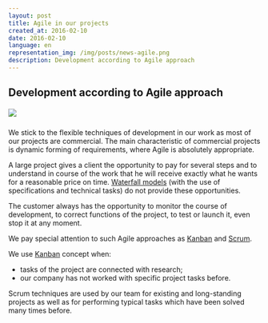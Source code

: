 ```yaml
---
layout: post
title: Agile in our projects
created_at: 2016-02-10
date: 2016-02-10
language: en
representation_img: /img/posts/news-agile.png
description: Development according to Agile approach
---
```


## Development according to Agile approach

##### ![](/img/posts/agile.jpg)


We stick to the flexible techniques of development in our work as most of our projects are commercial. The main characteristic of commercial projects is dynamic forming of requirements, where Agile is absolutely appropriate.
  
A large project gives a client the opportunity to pay for several steps and to understand in course of the work that he will receive exactly what he wants for a reasonable price on time. [Waterfall models][wtf] (with the use of specifications and technical tasks) do not provide these opportunities.  

The customer always has the opportunity to monitor the course of development, to correct functions of the project, to test or launch it, even stop it at any moment.

We pay special attention to such Agile approaches as [Kanban][kan] and [Scrum][scr].  

We use [Kanban][kan] concept when:  
   
*	tasks of the project are connected with research; 
*	our company has not worked with specific project tasks before.

Scrum techniques are used by our team for existing and long-standing projects as well as for performing typical tasks which have been solved many times before.

[//]: #
   [scr]: <http://eigenmethod.com/2015/03/05/scrum-post.en.html>
   [kan]: <https://en.wikipedia.org/wiki/Kanban>
   [wtf]: <https://en.wikipedia.org/wiki/Waterfall_model>